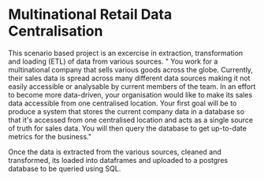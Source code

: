 # Multinational Retail Data Centralisation
This scenario based project is an excercise in extraction, transformation and loading (ETL) of data from various sources. 
" You work for a multinational company that sells various goods across the globe. Currently, their sales data is spread across many different data sources making it not easily accessible or analysable by current members of the team. In an effort to become more data-driven, your organisation would like to make its sales data accessible from one centralised location. Your first goal will be to produce a system that stores the current company data in a database so that it's accessed from one centralised location and acts as a single source of truth for sales data. You will then query the database to get up-to-date metrics for the business."

Once the data is extracted from the various sources, cleaned and transformed, its loaded into dataframes and uploaded to a postgres database to be queried using SQL. 


